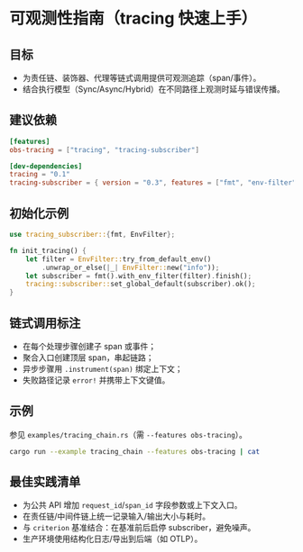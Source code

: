 # 可观测性指南（tracing 快速上手）

## 目标

- 为责任链、装饰器、代理等链式调用提供可观测追踪（span/事件）。
- 结合执行模型（Sync/Async/Hybrid）在不同路径上观测时延与错误传播。

## 建议依赖

```toml
[features]
obs-tracing = ["tracing", "tracing-subscriber"]

[dev-dependencies]
tracing = "0.1"
tracing-subscriber = { version = "0.3", features = ["fmt", "env-filter"] }
```

## 初始化示例

```rust
use tracing_subscriber::{fmt, EnvFilter};

fn init_tracing() {
    let filter = EnvFilter::try_from_default_env()
        .unwrap_or_else(|_| EnvFilter::new("info"));
    let subscriber = fmt().with_env_filter(filter).finish();
    tracing::subscriber::set_global_default(subscriber).ok();
}
```

## 链式调用标注

- 在每个处理步骤创建子 span 或事件；
- 聚合入口创建顶层 span，串起链路；
- 异步步骤用 `.instrument(span)` 绑定上下文；
- 失败路径记录 `error!` 并携带上下文键值。

## 示例

参见 `examples/tracing_chain.rs`（需 `--features obs-tracing`）。

```bash
cargo run --example tracing_chain --features obs-tracing | cat
```

## 最佳实践清单

- 为公共 API 增加 `request_id`/`span_id` 字段参数或上下文入口。
- 在责任链/中间件链上统一记录输入/输出大小与耗时。
- 与 `criterion` 基准结合：在基准前后启停 subscriber，避免噪声。
- 生产环境使用结构化日志/导出到后端（如 OTLP）。
